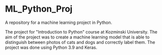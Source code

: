 # ML_Python_Proj
A repository for a machine learning project in Python.

The project for "Introduction to Python" course at Kozminski University. The aim of the project was to create a machine learning model that is able to distinguish between photos of cats and dogs and correctly label them. The project was done using Python 3.9 and Keras.
